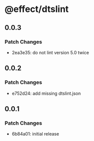 # @effect/dtslint

## 0.0.3

### Patch Changes

- 2ea3e35: do not lint version 5.0 twice

## 0.0.2

### Patch Changes

- e752d24: add missing dtslint.json

## 0.0.1

### Patch Changes

- 6b84a01: initial release
